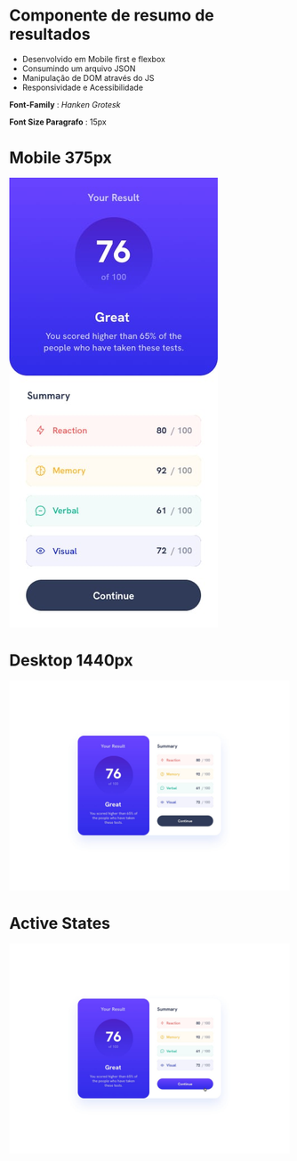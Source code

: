 # Componente de resumo de resultados

- Desenvolvido em Mobile first e flexbox
- Consumindo um arquivo JSON
- Manipulação de DOM através do JS
- Responsividade e Acessibilidade

**Font-Family** : *Hanken Grotesk*

**Font Size Paragrafo** : 15px

# Mobile 375px
![Imagem representação do design de mobile](./design/mobile-design.jpg)

# Desktop 1440px
![Imagem representação do design de mobile](./design/desktop-design.jpg)

# Active States
![Imagem representação do design de mobile](./design/active-states.jpg)
